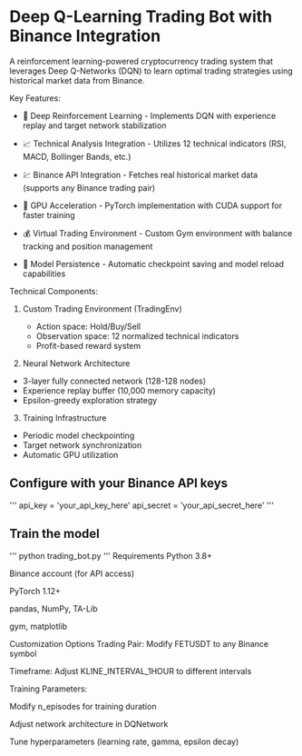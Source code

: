 # Deep Q-Learning Trading Bot with Binance Integration

A reinforcement learning-powered cryptocurrency trading system that leverages Deep Q-Networks (DQN) to learn optimal trading strategies using historical market data from Binance.

Key Features:
+ 🧠 Deep Reinforcement Learning - Implements DQN with experience replay and target network stabilization

+ 📈 Technical Analysis Integration - Utilizes 12 technical indicators (RSI, MACD, Bollinger Bands, etc.)

+ 💹 Binance API Integration - Fetches real historical market data (supports any Binance trading pair)

+ 🚀 GPU Acceleration - PyTorch implementation with CUDA support for faster training

+ 💰 Virtual Trading Environment - Custom Gym environment with balance tracking and position management

+ 🔄 Model Persistence - Automatic checkpoint saving and model reload capabilities

Technical Components:
1. Custom Trading Environment (TradingEnv)
   - Action space: Hold/Buy/Sell
   - Observation space: 12 normalized technical indicators
   - Profit-based reward system

2. Neural Network Architecture
  - 3-layer fully connected network (128-128 nodes)
  - Experience replay buffer (10,000 memory capacity)
  - Epsilon-greedy exploration strategy

3. Training Infrastructure
  - Periodic model checkpointing
  - Target network synchronization
  - Automatic GPU utilization


## Configure with your Binance API keys
'''
api_key = 'your_api_key_here'
api_secret = 'your_api_secret_here'
'''

## Train the model
'''
python trading_bot.py
'''
Requirements
Python 3.8+

Binance account (for API access)

PyTorch 1.12+

pandas, NumPy, TA-Lib

gym, matplotlib

Customization Options
Trading Pair: Modify FETUSDT to any Binance symbol

Timeframe: Adjust KLINE_INTERVAL_1HOUR to different intervals

Training Parameters:

Modify n_episodes for training duration

Adjust network architecture in DQNetwork

Tune hyperparameters (learning rate, gamma, epsilon decay)
